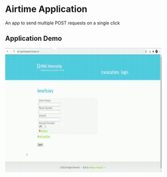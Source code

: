 # Airtime Application
An app to send multiple POST requests on a single click

## Application Demo

<p align="center">
 <img src="AirtimeApp.gif" width=1200px height=400px/>
</p>

